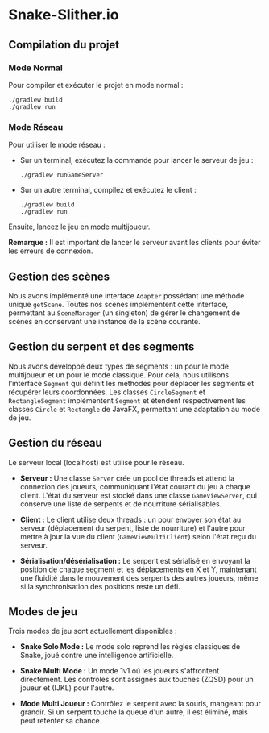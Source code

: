 
# Snake-Slither.io

## Compilation du projet

### **Mode Normal**
Pour compiler et exécuter le projet en mode normal :

```shell
./gradlew build
./gradlew run
```

### **Mode Réseau**
Pour utiliser le mode réseau :

- Sur un terminal, exécutez la commande pour lancer le serveur de jeu :

  ```shell
  ./gradlew runGameServer
  ```

- Sur un autre terminal, compilez et exécutez le client :

  ```shell
  ./gradlew build
  ./gradlew run
  ```

Ensuite, lancez le jeu en mode multijoueur.

**Remarque :** Il est important de lancer le serveur avant les clients pour éviter les erreurs de connexion.

## Gestion des scènes

Nous avons implémenté une interface `Adapter` possédant une méthode unique `getScene`. Toutes nos scènes implémentent cette interface, permettant au `SceneManager` (un singleton) de gérer le changement de scènes en conservant une instance de la scène courante.

## Gestion du serpent et des segments

Nous avons développé deux types de segments : un pour le mode multijoueur et un pour le mode classique. Pour cela, nous utilisons l'interface `Segment` qui définit les méthodes pour déplacer les segments et récupérer leurs coordonnées. Les classes `CircleSegment` et `RectangleSegment` implémentent `Segment` et étendent respectivement les classes `Circle` et `Rectangle` de JavaFX, permettant une adaptation au mode de jeu.

## Gestion du réseau

Le serveur local (localhost) est utilisé pour le réseau.

- **Serveur :** Une classe `Server` crée un pool de threads et attend la connexion des joueurs, communiquant l'état courant du jeu à chaque client. L'état du serveur est stocké dans une classe `GameViewServer`, qui conserve une liste de serpents et de nourriture sérialisables.

- **Client :** Le client utilise deux threads : un pour envoyer son état au serveur (déplacement du serpent, liste de nourriture) et l'autre pour mettre à jour la vue du client (`GameViewMultiClient`) selon l'état reçu du serveur.

- **Sérialisation/désérialisation :** Le serpent est sérialisé en envoyant la position de chaque segment et les déplacements en X et Y, maintenant une fluidité dans le mouvement des serpents des autres joueurs, même si la synchronisation des positions reste un défi.

## Modes de jeu

Trois modes de jeu sont actuellement disponibles :

- **Snake Solo Mode :** Le mode solo reprend les règles classiques de Snake, joué contre une intelligence artificielle.

- **Snake Multi Mode :** Un mode 1v1 où les joueurs s'affrontent directement. Les contrôles sont assignés aux touches (ZQSD) pour un joueur et (IJKL) pour l'autre.

- **Mode Multi Joueur :** Contrôlez le serpent avec la souris, mangeant pour grandir. Si un serpent touche la queue d'un autre, il est éliminé, mais peut retenter sa chance.
